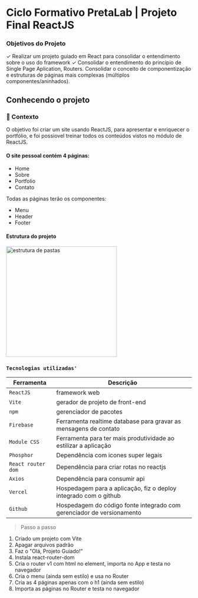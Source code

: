 # Ciclo Formativo PretaLab | Projeto Final  ReactJS 

### Objetivos do Projeto

✓  Realizar um projeto guiado em React para consolidar o entendimento sobre
o uso do framework
✓ Consolidar o entendimento do princípio de Single Page Aplication, Routers. Consolidar o conceito de componentização e estruturas de páginas mais complexas (múltiplos componentes/aninhados).

## Conhecendo o projeto

### 🧠 Contexto

O objetivo  foi criar um site usando ReactJS, para  apresentar e enriquecer o portfólio,  e foi possiovel  treinar todos os conteúdos vistos no módulo de ReactJS.

#### O site pessoal contém 4 páginas:

* Home
* Sobre
* Portfolio
* Contato

Todas as páginas terão os componentes:

* Menu
* Header
* Footer

#### Estrutura do projeto

<img src="assets/estrutura-de-pastas.png" alt="estrutura de pastas" width="300">

<br />

### `Tecnologias utilizadas'`

| Ferramenta | Descrição |
| --- | --- |
| `ReactJS` | framework web|
| `Vite` | gerador de projeto de front-end|
| `npm` | gerenciador de pacotes|
| `Firebase` | Ferramenta realtime database para gravar as mensagens de contato|
| `Module CSS` | Ferramenta para ter mais produtividade ao estilizar a aplicação|
| `Phosphor` | Dependência com icones super legais|
| `React router dom` | Dependência para criar rotas no reactjs|
| `Axios` | Dependência para consumir api|
| `Vercel` | Hospedagem para a aplicação, fiz o deploy integrado com o github|
| `Github` | Hospedagem do código fonte integrado com gerenciador de versionamento|



>Passo a passo


1) Criado um projeto com Vite
2) Apagar arquivos padrão
3) Faz o "Olá, Projeto Guiado!"
4) Instala react-router-dom
5) Cria o router v1 com html no element, importa no App e testa no navegador
6) Cria o menu (ainda sem estilo) e usa no Router
7) Cria as 4 páginas apenas com o h1 (ainda sem estilo)
8) Importa as páginas no Router e testa no navegador
